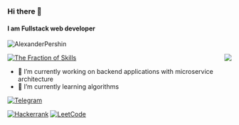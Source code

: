 ### Hi there 👋
#### I am Fullstack web developer

<p align="left"> <img src="https://komarev.com/ghpvc/?username=AlexanderPershin&label=Profile%20views&color=0e75b6&style=flat" alt="AlexanderPershin" /> </p>
<img align="right" src="https://visitor-badge.laobi.icu/badge?page_id=AlexanderPershin_visitor_badge_simple&left_color=royalblue&right_color=black"  />

[![The Fraction of Skills](https://skillicons.dev/icons?i=html,css,sass,bootstrap,py,flask,django,js,ts,react,redux,nodejs,express,electron,bash,docker,bitbucket,github,git,jquery,linux,debian,ubuntu,mongodb,rabbitmq,redis,postman,md,vim,vscode)](https://skillicons.dev)

- 🔭 I’m currently working on backend applications with microservice architecture
- 🌱 I’m currently learning algorithms

[![Telegram](https://img.shields.io/badge/Telegram-2CA5E0?style=for-the-badge&logo=telegram&logoColor=white)](https://t.me/alexander_pershin_dev)

[![Hackerrank](https://img.shields.io/badge/-Hackerrank-2EC866?style=for-the-badge&logo=HackerRank&logoColor=white)](https://www.hackerrank.com/profile/alexanderpershi1)
[![LeetCode](https://img.shields.io/badge/LeetCode-000000?style=for-the-badge&logo=LeetCode&logoColor=#d16c06)](https://leetcode.com/u/AlexanderPershin/)
